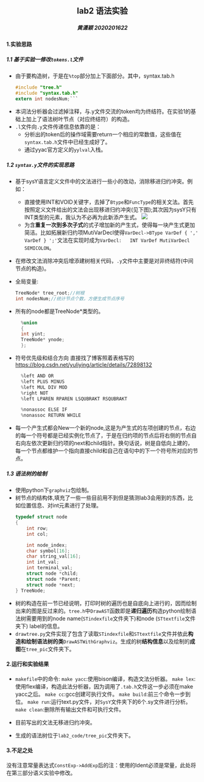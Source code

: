 ## <center>lab2 语法实验 </center>
#####  <center>黄潇颖 2020201622 </center>

#### 1.实验思路
##### 1.1 基于实验一修改`tokens.l`文件
- 由于要构造树，于是在`%top`部分加上下面部分。其中，syntax.tab.h
  ``` c
  #include "tree.h" 
  #include "syntax.tab.h"
  extern int nodesNum;```
- 本词法分析器会过滤掉注释，与.y文件交流的token均为终结符。在实验1的基础上加上了语法树叶节点（对应终结符）的构造。
- `.l`文件向`.y`文件传递信息依靠的是：
  - 分析出的token后的操作域需要return一个相应的常数值，这些值在`syntax.tab.h`文件中已经生成好了。
  - 通过yyac官方定义的`yylval`入栈。
  
##### 1.2 `syntax.y`文件的实现思路
- 基于sysY语言定义文件中的文法进行一些小的改动，消除移进归约冲突。例如：
  - 直接使用INT和VOID关键字，去掉了`Btype`和`FuncType`的相关文法。首先按照定义文件给出的文法会出现移进归约冲突(见下图);其次因为sysY只有INT类型的元素，我认为不必再为此新添产生式。
    <img src="./pic1.jpg">
  - 为含**重复一次到多次子式**的式子增加新的产生式，使得每一块产生式更加简洁。比如拓展新归约项MutiVarDecl使得`VarDecl->BType VarDef { ',' VarDef } ';'`文法在实现时成为`VarDecl:   INT VarDef MutiVarDecl SEMICOLON`。
  

- 在修改文法消除冲突后增添建树相关代码，`.y`文件中主要是对非终结符(中间节点的构造)。
- 全局变量:
    ```c
    TreeNode* tree_root;//树根
    int nodesNum;//统计节点个数，方便生成节点序号
    ```
- 所有的node都是TreeNode*类型的。
  ```c
    %union
    {
    int yint;
    TreeNode* ynode;
    };
  ```
- 符号优先级和结合方向
  直接找了博客照着表格写的<link>https://blog.csdn.net/yuliying/article/details/72898132
  ```c
    %left AND OR  
    %left PLUS MINUS 
    %left MUL DIV MOD
    %right NOT
    %left LPAREN RPAREN LSQUBRAKT RSQUBRAKT

    %nonassoc ELSE IF
    %nonassoc RETURN WHILE
  ```
- 每一个产生式都会New一个新的node,这是为产生式的左项创建的节点，右边的每一个符号都是已经实例化节点了，于是在归约项的节点后将右侧的节点自右向左依次更新归约项的next和child指针。换句话说，树是自低向上建的，每一个节点都维护一个指向直接child和自己在语句中的下一个符号所对应的节点。


##### 1.3 语法树的绘制
- 使用python下`graphviz`包绘制。
- 树节点的结构体,填充了一些一些目前用不到但是猜测lab3会用到的东西，比如位置信息、对int元素进行了处理。
    ```c
    typedef struct node
    {
        int row;
        int col;

        int node_index;
        char symbol[16];
        char string_val[16];
        int int_val;
        int terminal_val;
        struct node *child;
        struct node *Parent;
        struct node *next;
    } TreeNode;
    ```
- 树的构造在前一节已经说明，打印时树的遍历也是自底向上进行的，因而绘制出来的图是反过来的。`tree.h`中`DrawAST`函数即是**递归遍历**构造python绘制语法树需要用到的node name(`STindexfile`文件夹下)和node (`STtextfile`文件夹下) label的信息。
- `drawtree.py`文件实现了包含了读取`STindexfile`和`STtextfile`文件并依此**构造和绘制语法树的类**`DrawASTWithGraphviz`。生成的树**结构信息**以及绘制的**成图**在`tree_pic`文件夹下。

#### 2.运行和实验结果

- `makefile`中的命令:
  `make yacc`:使用bison编译，构造文法分析器。
  `make lex`:使用flex编译，构造此法分析器，因为调用了`.tab.h`文件这一步必须在make yacc之后。
  `make cc`:gcc创建可执行文件。
  `make build`:前三个命令一步到位。
  `make run`:运行text.py文件，对`SysY`文件夹下的6个.sy文件进行分析。
  `make clean`:删除所有输出文件和可执行文件。

- 目前写出的文法无移进归约冲突。
- 生成的语法树位于`lab2_code/tree_pic`文件夹下。

#### 3.不足之处
没有注意常量表达式`ConstExp->AddExp`后的注：使用的Ident必须是常量，此处将在第三部分语义实验中修改。
